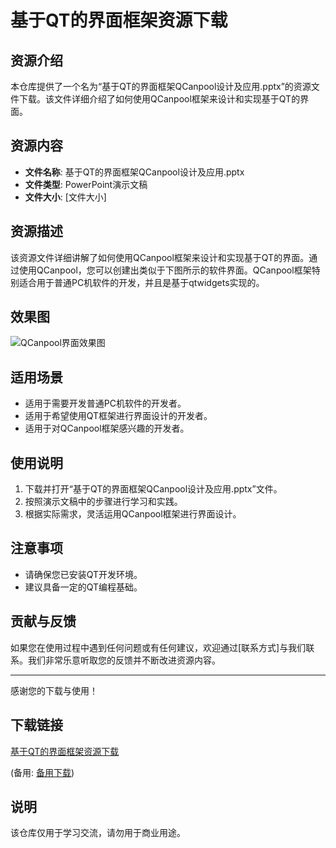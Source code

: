 # 基于QT的界面框架资源下载

## 资源介绍

本仓库提供了一个名为“基于QT的界面框架QCanpool设计及应用.pptx”的资源文件下载。该文件详细介绍了如何使用QCanpool框架来设计和实现基于QT的界面。

## 资源内容

- **文件名称**: 基于QT的界面框架QCanpool设计及应用.pptx
- **文件类型**: PowerPoint演示文稿
- **文件大小**: [文件大小]

## 资源描述

该资源文件详细讲解了如何使用QCanpool框架来设计和实现基于QT的界面。通过使用QCanpool，您可以创建出类似于下图所示的软件界面。QCanpool框架特别适合用于普通PC机软件的开发，并且是基于qtwidgets实现的。

## 效果图

![QCanpool界面效果图](效果图路径)

## 适用场景

- 适用于需要开发普通PC机软件的开发者。
- 适用于希望使用QT框架进行界面设计的开发者。
- 适用于对QCanpool框架感兴趣的开发者。

## 使用说明

1. 下载并打开“基于QT的界面框架QCanpool设计及应用.pptx”文件。
2. 按照演示文稿中的步骤进行学习和实践。
3. 根据实际需求，灵活运用QCanpool框架进行界面设计。

## 注意事项

- 请确保您已安装QT开发环境。
- 建议具备一定的QT编程基础。

## 贡献与反馈

如果您在使用过程中遇到任何问题或有任何建议，欢迎通过[联系方式]与我们联系。我们非常乐意听取您的反馈并不断改进资源内容。

---

感谢您的下载与使用！

## 下载链接
[基于QT的界面框架资源下载](https://pan.quark.cn/s/471904e12333) 

(备用: [备用下载](https://pan.baidu.com/s/15LLgpsPsudFxPvDCdLS0Yg?pwd=1234))

## 说明

该仓库仅用于学习交流，请勿用于商业用途。
